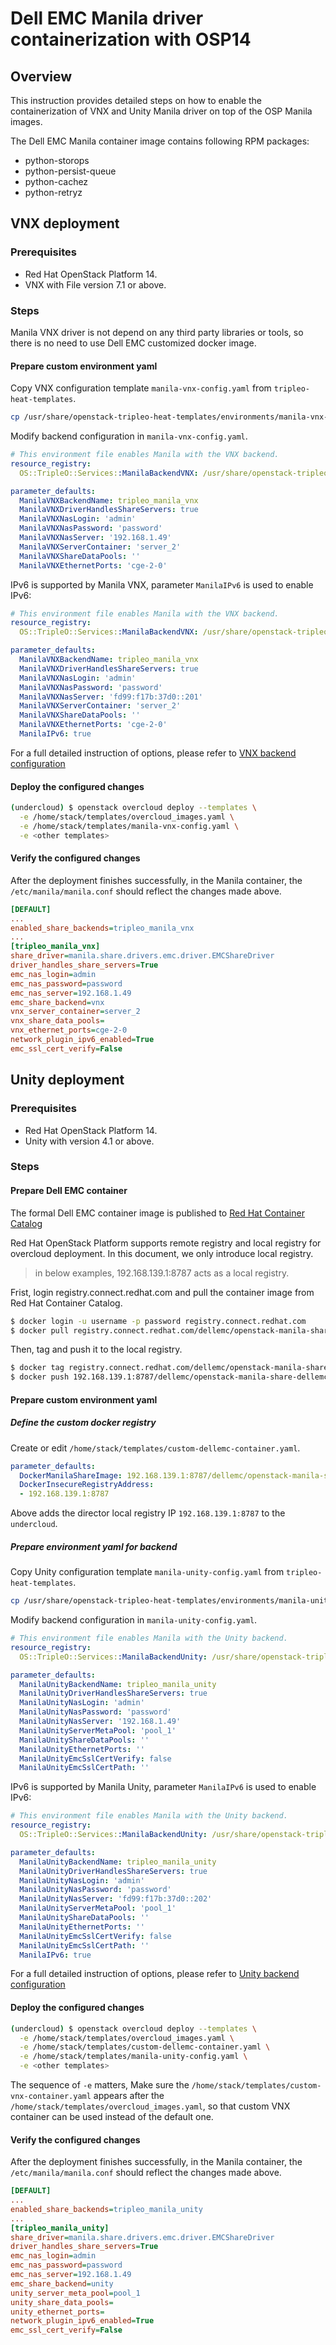 # Dell EMC Manila driver containerization with OSP14

## Overview

This instruction provides detailed steps on how to enable the containerization of VNX and Unity Manila driver on top of the OSP Manila images.

The Dell EMC Manila container image contains following RPM packages:

- python-storops
- python-persist-queue
- python-cachez
- python-retryz

## VNX deployment

### Prerequisites

- Red Hat OpenStack Platform 14.
- VNX with File version 7.1 or above.

### Steps

Manila VNX driver is not depend on any third party libraries or tools, so there is no need to use Dell EMC customized docker image.

#### Prepare custom environment yaml

Copy VNX configuration template `manila-vnx-config.yaml` from `tripleo-heat-templates`.

```bash
cp /usr/share/openstack-tripleo-heat-templates/environments/manila-vnx-config.yaml /home/stack/templates/
```

Modify backend configuration in `manila-vnx-config.yaml`.

```yaml
# This environment file enables Manila with the VNX backend.
resource_registry:
  OS::TripleO::Services::ManilaBackendVNX: /usr/share/openstack-tripleo-heat-templates/puppet/services/manila-backend-vnx.yaml

parameter_defaults:
  ManilaVNXBackendName: tripleo_manila_vnx
  ManilaVNXDriverHandlesShareServers: true
  ManilaVNXNasLogin: 'admin'
  ManilaVNXNasPassword: 'password'
  ManilaVNXNasServer: '192.168.1.49'
  ManilaVNXServerContainer: 'server_2'
  ManilaVNXShareDataPools: ''
  ManilaVNXEthernetPorts: 'cge-2-0'
```

IPv6 is supported by Manila VNX, parameter `ManilaIPv6` is used to enable IPv6:

```yaml
# This environment file enables Manila with the VNX backend.
resource_registry:
  OS::TripleO::Services::ManilaBackendVNX: /usr/share/openstack-tripleo-heat-templates/puppet/services/manila-backend-vnx.yaml

parameter_defaults:
  ManilaVNXBackendName: tripleo_manila_vnx
  ManilaVNXDriverHandlesShareServers: true
  ManilaVNXNasLogin: 'admin'
  ManilaVNXNasPassword: 'password'
  ManilaVNXNasServer: 'fd99:f17b:37d0::201'
  ManilaVNXServerContainer: 'server_2'
  ManilaVNXShareDataPools: ''
  ManilaVNXEthernetPorts: 'cge-2-0'
  ManilaIPv6: true
```

For a full detailed instruction of options, please refer to [VNX backend configuration](https://docs.openstack.org/manila/latest/configuration/shared-file-systems/drivers/dell-emc-vnx-driver.html)

#### Deploy the configured changes

```bash
(undercloud) $ openstack overcloud deploy --templates \
  -e /home/stack/templates/overcloud_images.yaml \
  -e /home/stack/templates/manila-vnx-config.yaml \
  -e <other templates>
```

#### Verify the configured changes

After the deployment finishes successfully, in the Manila container, the `/etc/manila/manila.conf` should reflect the changes made above.

```ini
[DEFAULT]
...
enabled_share_backends=tripleo_manila_vnx
...
[tripleo_manila_vnx]
share_driver=manila.share.drivers.emc.driver.EMCShareDriver
driver_handles_share_servers=True
emc_nas_login=admin
emc_nas_password=password
emc_nas_server=192.168.1.49
emc_share_backend=vnx
vnx_server_container=server_2
vnx_share_data_pools=
vnx_ethernet_ports=cge-2-0
network_plugin_ipv6_enabled=True
emc_ssl_cert_verify=False
```

## Unity deployment

### Prerequisites

- Red Hat OpenStack Platform 14.
- Unity with version 4.1 or above.

### Steps

#### Prepare Dell EMC container

The formal Dell EMC container image is published to [Red Hat Container Catalog](https://access.redhat.com/containers/)

Red Hat OpenStack Platform supports remote registry and local registry for overcloud deployment. In this document, we only introduce local registry.

> in below examples, 192.168.139.1:8787 acts as a local registry.

Frist, login registry.connect.redhat.com and pull the container image from Red Hat Container Catalog.

```bash
$ docker login -u username -p password registry.connect.redhat.com
$ docker pull registry.connect.redhat.com/dellemc/openstack-manila-share-dellemc
```

Then, tag and push it to the local registry.

```bash
$ docker tag registry.connect.redhat.com/dellemc/openstack-manila-share-dellemc 192.168.139.1:8787/dellemc/openstack-manila-share-dellemc
$ docker push 192.168.139.1:8787/dellemc/openstack-manila-share-dellemc
```

#### Prepare custom environment yaml

##### Define the custom docker registry

Create or edit `/home/stack/templates/custom-dellemc-container.yaml`.

```yaml
parameter_defaults:
  DockerManilaShareImage: 192.168.139.1:8787/dellemc/openstack-manila-share-dellemc
  DockerInsecureRegistryAddress:
  - 192.168.139.1:8787
```

Above adds the director local registry IP `192.168.139.1:8787` to the `undercloud`.

##### Prepare environment yaml for backend

Copy Unity configuration template `manila-unity-config.yaml` from `tripleo-heat-templates`.

```bash
cp /usr/share/openstack-tripleo-heat-templates/environments/manila-unity-config.yaml /home/stack/templates/
```

Modify backend configuration in `manila-unity-config.yaml`.

```yaml
# This environment file enables Manila with the Unity backend.
resource_registry:
  OS::TripleO::Services::ManilaBackendUnity: /usr/share/openstack-tripleo-heat-templates/puppet/services/manila-backend-unity.yaml

parameter_defaults:
  ManilaUnityBackendName: tripleo_manila_unity
  ManilaUnityDriverHandlesShareServers: true
  ManilaUnityNasLogin: 'admin'
  ManilaUnityNasPassword: 'password'
  ManilaUnityNasServer: '192.168.1.49'
  ManilaUnityServerMetaPool: 'pool_1'
  ManilaUnityShareDataPools: ''
  ManilaUnityEthernetPorts: ''
  ManilaUnityEmcSslCertVerify: false
  ManilaUnityEmcSslCertPath: ''
```

IPv6 is supported by Manila Unity, parameter `ManilaIPv6` is used to enable IPv6:

```yaml
# This environment file enables Manila with the Unity backend.
resource_registry:
  OS::TripleO::Services::ManilaBackendUnity: /usr/share/openstack-tripleo-heat-templates/puppet/services/manila-backend-unity.yaml

parameter_defaults:
  ManilaUnityBackendName: tripleo_manila_unity
  ManilaUnityDriverHandlesShareServers: true
  ManilaUnityNasLogin: 'admin'
  ManilaUnityNasPassword: 'password'
  ManilaUnityNasServer: 'fd99:f17b:37d0::202'
  ManilaUnityServerMetaPool: 'pool_1'
  ManilaUnityShareDataPools: ''
  ManilaUnityEthernetPorts: ''
  ManilaUnityEmcSslCertVerify: false
  ManilaUnityEmcSslCertPath: ''
  ManilaIPv6: true
```

For a full detailed instruction of options, please refer to [Unity backend configuration](https://docs.openstack.org/manila/latest/configuration/shared-file-systems/drivers/dell-emc-unity-driver.html)

#### Deploy the configured changes

```bash
(undercloud) $ openstack overcloud deploy --templates \
  -e /home/stack/templates/overcloud_images.yaml \
  -e /home/stack/templates/custom-dellemc-container.yaml \
  -e /home/stack/templates/manila-unity-config.yaml \
  -e <other templates>
```

The sequence of `-e` matters, Make sure the `/home/stack/templates/custom-vnx-container.yaml` appears after the `/home/stack/templates/overcloud_images.yaml`, so that custom VNX container can be used instead of the default one.

#### Verify the configured changes

After the deployment finishes successfully, in the Manila container, the `/etc/manila/manila.conf` should reflect the changes made above.

```ini
[DEFAULT]
...
enabled_share_backends=tripleo_manila_unity
...
[tripleo_manila_unity]
share_driver=manila.share.drivers.emc.driver.EMCShareDriver
driver_handles_share_servers=True
emc_nas_login=admin
emc_nas_password=password
emc_nas_server=192.168.1.49
emc_share_backend=unity
unity_server_meta_pool=pool_1
unity_share_data_pools=
unity_ethernet_ports=
network_plugin_ipv6_enabled=True
emc_ssl_cert_verify=False
```
